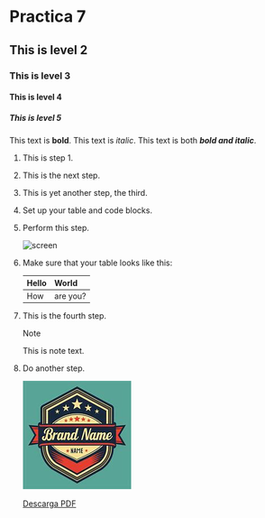 # Practica 7
## This is level 2
### This is level 3
#### This is level 4
##### This is level 5
   This text is **bold**.
   This text is *italic*.
   This text is both ***bold and italic***.
1. This is step 1.
1. This is the next step.
1. This is yet another step, the third.
1. Set up your table and code blocks.
1. Perform this step.

   ![screen](https://experienceleague.adobe.com/docs/contributor/assets/adobe_standard_logo.png?lang=es)

1. Make sure that your table looks like this:

   | Hello | World |
   |---|---|
   | How | are you? |

1. This is the fourth step.

   >[!NOTE]
   >
   >This is note text.

1. Do another step.

   ![Adobe Logo](https://github.com/melnet22/Practica7/blob/main/im7.jpg)

      [Descarga PDF](https://github.com/melnet22/Practica7/blob/main/Practica_5.pdf)


